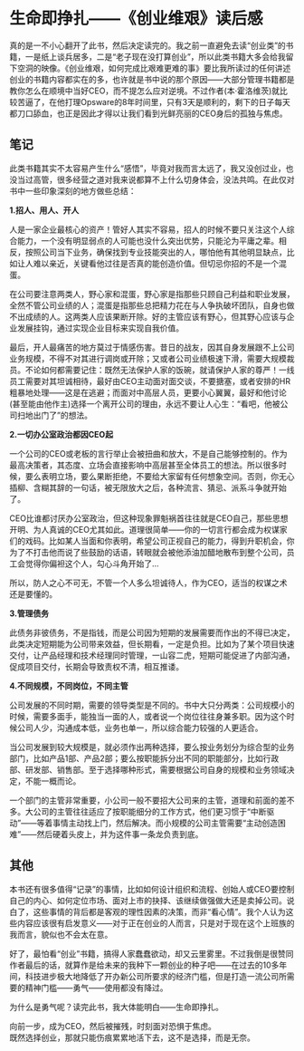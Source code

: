 # 生命即挣扎——《创业维艰》读后感

真的是一不小心翻开了此书，然后决定读完的。我之前一直避免去读“创业类”的书籍，一是纸上谈兵居多，二是“老子现在没打算创业”，所以此类书籍大多会给我留下空洞的映像。《创业维艰，如何完成比艰难更难的事》要比我所读过的任何讲述创业的书籍内容都实在的多，也许就是书中说的那个原因——大部分管理书籍都是教你怎么在顺境中当好CEO，而不提怎么应对逆境。不过作者(本·霍洛维茨)就比较苦逼了，在他打理Opsware的8年时间里，只有3天是顺利的，剩下的日子每天都刀口舔血，也正是因此才得以让我们看到光鲜亮丽的CEO身后的孤独与焦虑。

## 笔记

此类书籍其实不太容易产生什么“感悟”，毕竟对我而言太远了，我又没创过业，也没当过高管，很多经营之道对我来说都算不上什么切身体会，没法共鸣。在此仅对书中一些印象深刻的地方做些总结：

**1.招人、用人、开人**

人是一家企业最核心的资产！管好人其实不容易，招人的时候不要只关注这个人综合能力，一个没有明显弱点的人可能也没什么突出优势，只能沦为平庸之辈。相反，按照公司当下业务，确保找到专业技能突出的人，哪怕他有其他明显缺点，比如让人难以亲近，关键看他过往是否真的能创造价值。但切忌你招的不是一个混蛋。

在公司要注意两类人，野心家和混蛋，野心家是指那些只顾自己利益和职业发展，全然不管公司业绩的人；混蛋是指那些总把精力花在与人争执破坏团队，自身也做不出成绩的人。这两类人应该果断开除。好的主管应该有野心，但其野心应该与企业发展挂钩，通过实现企业目标来实现自我价值。

最后，开人最痛苦的地方莫过于情感伤害。昔日的战友，因其自身发展跟不上公司业务规模，不得不对其进行调岗或开除；又或者公司业绩极速下滑，需要大规模裁员。不论如何都需要记住：既然无法保护人家的饭碗，就请保护人家的尊严！一线员工需要对其坦诚相待，最好由CEO主动面对面交谈，不要搪塞，或者安排的HR粗暴地处理——这是在逃避；而面对中高层人员，更要小心翼翼，最好和他讨论(甚至能由他作主)选择一个离开公司的理由，永远不要让人心生：“看吧，他被公司扫地出门了”的想法。

**2.一切办公室政治都因CEO起**

一个公司的CEO或老板的言行举止会被扭曲和放大，不是自己能够控制的。作为最高决策者，其态度、立场会直接影响中高层甚至全体员工的想法。所以很多时候，要么表明立场，要么果断拒绝，不要给大家留有任何想象空间。否则，你无心插柳、含糊其辞的一句话，被无限放大之后，各种流言、猜忌、派系斗争就开始了。

CEO比谁都讨厌办公室政治，但这种现象罪魁祸首往往就是CEO自己，那些思想开明、为人真诚的CEO尤其如此。道理很简单——你的一切言行都会成为权谋家们的戏码。比如某人当面和你表明，希望公司正视自己的能力，得到升职机会，你为了不打击他而说了些鼓励的话语，转眼就会被他添油加醋地散布到整个公司，员工会觉得你偏袒这个人，勾心斗角开始了…

所以，防人之心不可无，不管一个人多么坦诚待人，作为CEO，适当的权谋之术还是要懂的。

**3.管理债务**

此债务非彼债务，不是指钱，而是公司因为短期的发展需要而作出的不得已决定，此类决定短期能为公司带来效益，但长期看，一定是负担。比如为了某个项目快速交付，让产品经理和技术经理同时管理，一山容二虎，短期可能促进了内部沟通，促成项目交付，长期会导致责权不清，相互推诿。

**4.不同规模，不同岗位，不同主管**

公司发展的不同时期，需要的领导类型是不同的。书中大只分两类：公司规模小的时候，需要多面手，能独当一面的人，或者说一个岗位往往身兼多职。因为这个时候公司人少，沟通成本低，业务也单一，所以综合能力较强的人更适合。

当公司发展到较大规模是，就必须作出两种选择，要么按业务划分为综合型的业务部门，比如产品1部、产品2部；要么按职能拆分出不同的职能部分，比如行政部、研发部、销售部。至于选择哪种形式，需要根据公司自身的规模和业务领域决定，不能一概而论。

一个部门的主管非常重要，小公司一般不要招大公司来的主管，道理和前面的差不多。大公司的主管往往适应了按职能细分的工作方式，他们更习惯于“中断驱动”——等着事情主动找上门，然后解决。而小规模的公司主管需要“主动创造困难”——然后硬着头皮上，并为这件事一条龙负责到底。

## 其他

本书还有很多值得“记录”的事情，比如如何设计组织和流程、创始人或CEO要控制自己的内心、如何定位市场、面对上市的抉择、该继续做强做大还是卖掉公司。说白了，这些事情的背后都是客观的理性因素的决策，而非“看心情”。我个人认为这些内容应该很有启发意义——对于正在创业的人而言，只是对于现在这个上班族的我而言，貌似也不会太在意。

好了，最怕看“创业”书籍，搞得人家蠢蠢欲动，却又云里雾里。不过我倒是很赞同作者最后的话，就算作是给未来的我种下一颗创业的种子吧——在过去的10多年间，科技进步极大地降低了开办新公司所要求的经济门槛，但是打造一流公司所需要的精神门槛——勇气——使用都没有降过。

为什么是勇气呢？读完此书，我大体能明白——生命即挣扎。

向前一步，成为CEO，然后被摧残，时刻面对恐惧于焦虑。   
既然选择创业，那就只能伤痕累累地活下去，这不是选择，而是无奈。